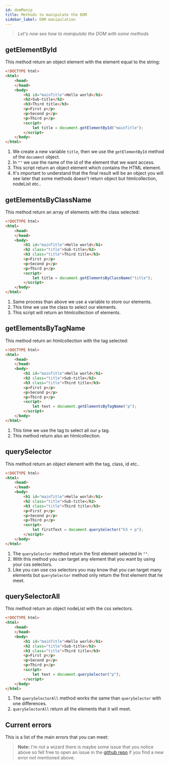 ```yaml
---
id: domManip
title: Methods to manipulate the DOM
sidebar_label: DOM manipulation
---
```

>*Let's now see how to manipulate the DOM with some methods*

## getElementById
This method return an object element with the element equal to the string:
```html
<!DOCTYPE html>
<html>
    <head>
    </head>
    <body>
        <h1 id="mainTitle">Hello world</h1>
        <h2>Sub-title</h2>
        <h3>Third title</h3>
        <p>First p</p>
        <p>Second p</p>
        <p>Third p</p>
        <script>
            let title = document.getElementById("mainTitle");
        </script>
    </body>
</html>
```
1. We create a new variable `title`, then we use the `getElementById` method of the `document` object.
2. In `""` we use the name of the id of the element that we want access.
3. This script return an object element which contains the HTML element.
4. It's important to understand that the final result will be an object you will see later that some methods doesn't return object but htmlcollection, nodeList etc..

## getElementsByClassName
This method return an array of elements with the class selected:
```html
<!DOCTYPE html>
<html>
    <head>
    </head>
    <body>
        <h1 id="mainTitle">Hello world</h1>
        <h2 class="title">Sub-title</h2>
        <h3 class="title">Third title</h3>
        <p>First p</p>
        <p>Second p</p>
        <p>Third p</p>
        <script>
            let title = document.getElementsByClassName("title");
        </script>
    </body>
</html>
```
1. Same process than above we use a variable to store our elements.
2. This time we use the class to select our elements.
3. This script will return an htmlcollection of elements.

## getElementsByTagName
This method return an htmlcollection with the tag selected:
```html
<!DOCTYPE html>
<html>
    <head>
    </head>
    <body>
        <h1 id="mainTitle">Hello world</h1>
        <h2 class="title">Sub-title</h2>
        <h3 class="title">Third title</h3>
        <p>First p</p>
        <p>Second p</p>
        <p>Third p</p>
        <script>
            let text = document.getElementsByTagName("p");
        </script>
    </body>
</html>
```
1. This time we use the tag to select all our `p` tag.
2. This method return also an htmlcollection.

## querySelector
This method return an object element with the tag, class, id etc..
```html
<!DOCTYPE html>
<html>
    <head>
    </head>
    <body>
        <h1 id="mainTitle">Hello world</h1>
        <h2 class="title">Sub-title</h2>
        <h3 class="title">Third title</h3>
        <p>First p</p>
        <p>Second p</p>
        <p>Third p</p>
        <script>
            let firstText = document.querySelector("h3 + p");
        </script>
    </body>
</html>
```
1. The `querySelector` method return the first element selected in `""`.
2. With this method you can target any element that you want by using your css selectors.
3. Like you can use css selectors you may know that you can target many elements but `querySelector` method only return the first element that he meet.

## querySelectorAll
This method return an object nodeList with the css selectors.
```html
<!DOCTYPE html>
<html>
    <head>
    </head>
    <body>
        <h1 id="mainTitle">Hello world</h1>
        <h2 class="title">Sub-title</h2>
        <h3 class="title">Third title</h3>
        <p>First p</p>
        <p>Second p</p>
        <p>Third p</p>
        <script>
            let text = document.querySelector("p");
        </script>
    </body>
</html>
```
1. The `querySelectorAll` method works the same than `querySelector` with one differences.
2. `querySelectorAll` return all the elements that it will meet.

## Current errors
This is a list of the main errors that you can meet:
> **Note:** I'm not a wizard there is maybe some issue that you notice above so fell free to open an issue in the [github repo](https://github.com/luctst/learn-javascript) if you find a new error not mentioned above.